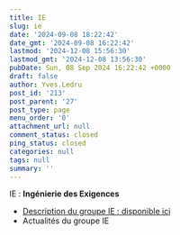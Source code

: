 ```yaml
---
title: IE
slug: ie
date: '2024-09-08 18:22:42'
date_gmt: '2024-09-08 16:22:42'
lastmod: '2024-12-08 15:56:30'
lastmod_gmt: '2024-12-08 13:56:30'
pubDate: Sun, 08 Sep 2024 16:22:42 +0000
draft: false
author: Yves.Ledru
post_id: '213'
post_parent: '27'
post_type: page
menu_order: '0'
attachment_url: null
comment_status: closed
ping_status: closed
categories: null
tags: null
summary: ''
---
```


IE : **Ingénierie des Exigences**

  * [Description du groupe IE : disponible ici](https://gdr-gpl-2013-2024.imag.fr/Groupes/IE/Description.html)
  * Actualités du groupe IE


